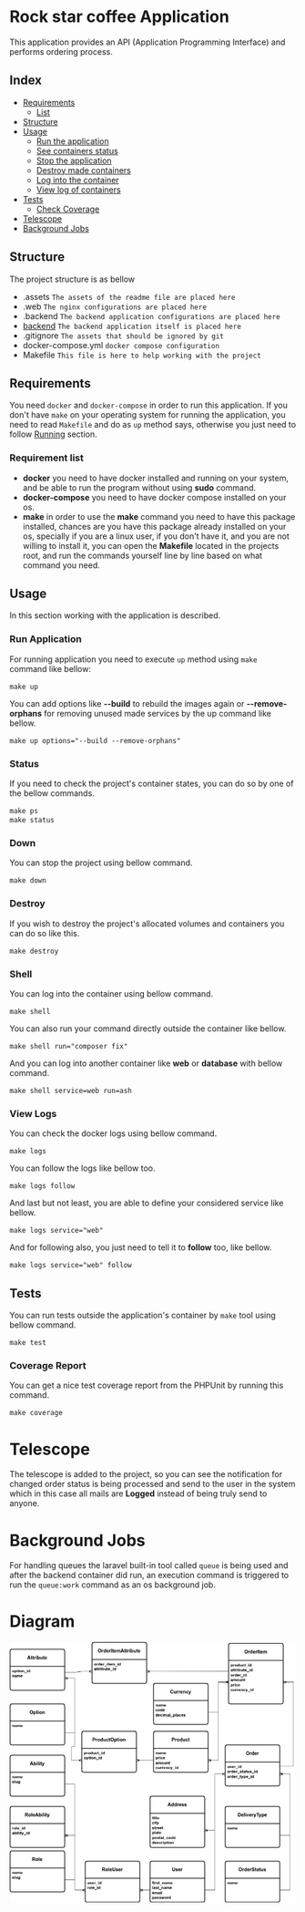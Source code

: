 # Rock star coffee Application

This application provides an API (Application Programming Interface) and 
performs ordering process.

## Index

* [Requirements](#requirements)
  * [List](#requirement-list)
* [Structure](#structure)
* [Usage](#usage)
  * [Run the application](#run-application)
  * [See containers status](#status)
  * [Stop the application](#down)
  * [Destroy made containers](#destroy)
  * [Log into the container](#shell)
  * [View log of containers](#view-logs)
* [Tests](#tests)
  * [Check Coverage](#coverage-report)
* [Telescope](#telescope)
* [Background Jobs](#background-jobs)

## Structure

The project structure is as bellow

- .assets `The assets of the readme file are placed here`
- .web `The nginx configurations are placed here`
- .backend `The backend application configurations are placed here`
- [backend](./backend) `The backend application itself is placed here`
- .gitignore `The assets that should be ignored by git`
- docker-compose.yml `docker compose configuration`
- Makefile `This file is here to help working with the project`

## Requirements

You need `docker` and `docker-compose` in order to run this application.
If you don't have `make` on your operating system for running the application,
you need to read `Makefile` and do as `up` method says, otherwise you just need
to follow [Running](#run-application) section.

### Requirement list

* **docker** you need to have docker installed and running on your system, and
  be able to run the program without using **sudo** command.
* **docker-compose** you need to have docker compose installed on your os.
* **make** in order to use the **make** command you need to have this package
  installed, chances are you have this package already installed on your os,
  specially if you are a linux user, if you don't have it, and you are not willing
  to install it, you can open the **Makefile** located in the projects root, and
  run the commands yourself line by line based on what command you need.

## Usage

In this section working with the application is described.

### Run Application

For running application you need to execute `up` method using `make` command
like bellow:

```shell
make up
```

You can add options like **--build** to rebuild the images again or
**--remove-orphans** for removing unused made services by the up command
like bellow.

```shell
make up options="--build --remove-orphans"
```

### Status

If you need to check the project's container states, you can do so
by one of the bellow commands.

```shell
make ps
make status
```

### Down

You can stop the project using bellow command.

```shell
make down
```

### Destroy

If you wish to destroy the project's allocated volumes and containers
you can do so like this.

```shell
make destroy
```

### Shell

You can log into the container using bellow command.

```shell
make shell
```

You can also run your command directly outside the container
like bellow.

```shell
make shell run="composer fix"
```

And you can log into another container like **web** or **database**
with bellow command.

```shell
make shell service=web run=ash
```

### View Logs

You can check the docker logs using bellow command.

```shell
make logs
```

You can follow the logs like bellow too.

```shell
make logs follow
```

And last but not least, you are able to define your considered
service like bellow.

```shell
make logs service="web"
```

And for following also, you just need to tell it to **follow**
too, like bellow.

```shell
make logs service="web" follow
```

## Tests

You can run tests outside the application's container by `make` tool using
bellow command.

```shell
make test
```

### Coverage Report

You can get a nice test coverage report from the PHPUnit by running
this command.

```shell
make coverage
```

# Telescope

The telescope is added to the project, so you can see the notification for changed order status
is being processed and send to the user in the system which in this case all mails are **Logged**
instead of being truly send to anyone.

# Background Jobs

For handling queues the laravel built-in tool called `queue` is being used and after the backend
container did run, an execution command is triggered to run the `queue:work` command as an os
background job.

# Diagram

![Rock star coffee database diagram](.assets/rock-star-coffee.png)

